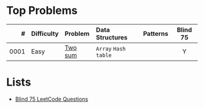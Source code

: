 # Top Problems

| #    | Difficulty | Problem                                             | Data Structures      | Patterns | Blind 75 |
|-----:|:-----------|:----------------------------------------------------|:---------------------|:---------|:--------:|
| 0001 | Easy       | [Two sum](https://leetcode.com/problems/two-sum/)   | `Array` `Hash table` |          | Y        |

# Lists

- [Blind 75 LeetCode Questions](https://leetcode.com/discuss/general-discussion/460599/blind-75-leetcode-questions)
